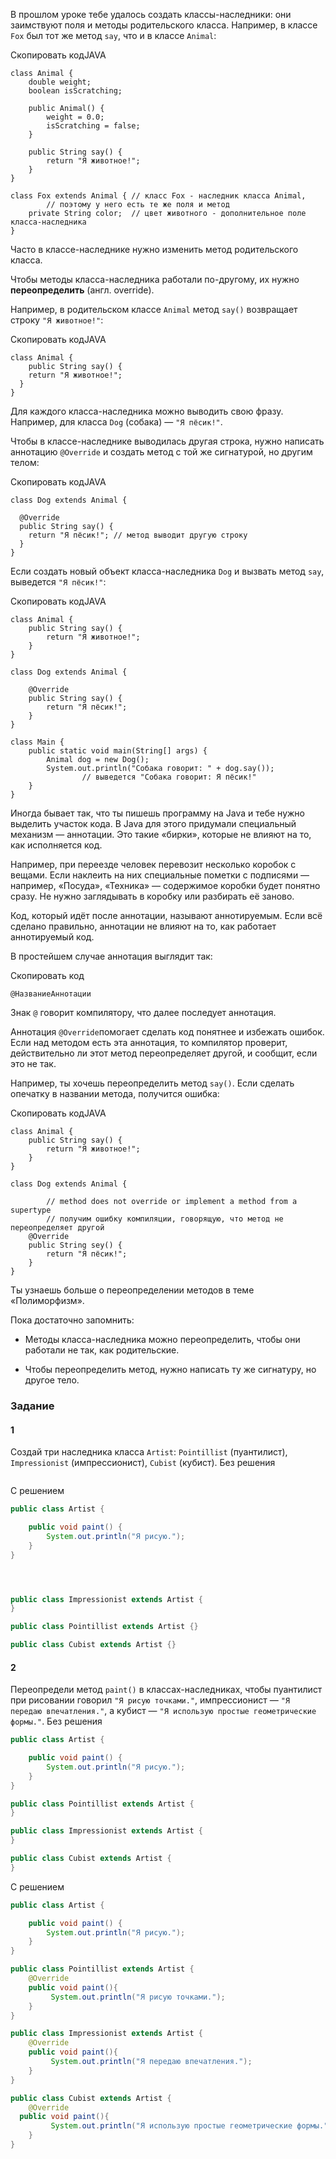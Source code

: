 В прошлом уроке тебе удалось создать классы-наследники: они заимствуют поля и методы родительского класса. Например, в классе `Fox` был тот же метод `say`, что и в классе `Animal`:

Скопировать кодJAVA

```
class Animal {
    double weight;
    boolean isScratching;

    public Animal() {
        weight = 0.0;
        isScratching = false;
    }

    public String say() {
        return "Я животное!";
    }
}

class Fox extends Animal { // класс Fox - наследник класса Animal,
        // поэтому у него есть те же поля и метод
    private String color;  // цвет животного - дополнительное поле класса-наследника
} 
```

Часто в классе-наследнике нужно изменить метод родительского класса.

Чтобы методы класса-наследника работали по-другому, их нужно **переопределить** (англ. override).

Например, в родительском классе `Animal` метод `say()` возвращает строку `"Я животное!"`:

Скопировать кодJAVA

```
class Animal {
    public String say() {
    return "Я животное!";
  }
} 
```

Для каждого класса-наследника можно выводить свою фразу. Например, для класса `Dog` (собака) — `"Я пёсик!"`.

Чтобы в классе-наследнике выводилась другая строка, нужно написать аннотацию `@Override` и создать метод с той же сигнатурой, но другим телом:

Скопировать кодJAVA

```
class Dog extends Animal {

  @Override
  public String say() {
    return "Я пёсик!"; // метод выводит другую строку
  }
} 
```

Если создать новый объект класса-наследника `Dog` и вызвать метод `say`, выведется `"Я пёсик!"`:

Скопировать кодJAVA

```
class Animal {
    public String say() {
        return "Я животное!";
    }
}

class Dog extends Animal {

    @Override
    public String say() {
        return "Я пёсик!";
    }
}

class Main {
    public static void main(String[] args) {
        Animal dog = new Dog();
        System.out.println("Собака говорит: " + dog.say()); 
                // выведется "Собака говорит: Я пёсик!"
    }
} 
```

Иногда бывает так, что ты пишешь программу на Java и тебе нужно выделить участок кода. В Java для этого придумали специальный механизм — аннотации. Это такие «бирки», которые не влияют на то, как исполняется код.

Например, при переезде человек перевозит несколько коробок с вещами. Если наклеить на них специальные пометки с подписями — например, «Посуда», «Техника» — содержимое коробки будет понятно сразу. Не нужно заглядывать в коробку или разбирать её заново.

Код, который идёт после аннотации, называют аннотируемым. Если всё сделано правильно, аннотации не влияют на то, как работает аннотируемый код.

В простейшем случае аннотация выглядит так:

Скопировать код

```
@НазваниеАннотации 
```

Знак `@` говорит компилятору, что далее последует аннотация.

Аннотация `@Override`помогает сделать код понятнее и избежать ошибок. Если над методом есть эта аннотация, то компилятор проверит, действительно ли этот метод переопределяет другой, и сообщит, если это не так.

Например, ты хочешь переопределить метод `say()`. Если сделать опечатку в названии метода, получится ошибка:

Скопировать кодJAVA

```
class Animal {
    public String say() {
        return "Я животное!";
    }
}

class Dog extends Animal {

        // method does not override or implement a method from a supertype
        // получим ошибку компиляции, говорящую, что метод не переопределяет другой
    @Override 
    public String sey() {
        return "Я пёсик!";
    }
} 
```

Ты узнаешь больше о переопределении методов в теме «Полиморфизм».

Пока достаточно запомнить:

- Методы класса-наследника можно переопределить, чтобы они работали не так, как родительские.

- Чтобы переопределить метод, нужно написать ту же сигнатуру, но другое тело.

### Задание
#### 1
Создай три наследника класса `Artist`: `Pointillist` (пуантилист), `Impressionist` (импрессионист), `Cubist` (кубист).
Без решения
```Java

```

С решением
```Java
public class Artist {

    public void paint() {
        System.out.println("Я рисую.");
    }
}




public class Impressionist extends Artist {
}

public class Pointillist extends Artist {}

public class Cubist extends Artist {}
```

#### 2
Переопредели метод `paint()` в классах-наследниках, чтобы пуантилист при рисовании говорил `"Я рисую точками."`, импрессионист — `"Я передаю впечатления."`, а кубист — `"Я использую простые геометрические формы."`.
Без решения
```java
public class Artist {

    public void paint() {
        System.out.println("Я рисую.");
    }
}

public class Pointillist extends Artist {
}

public class Impressionist extends Artist {
}

public class Cubist extends Artist {
}
```

С решением
```java
public class Artist {

    public void paint() {
        System.out.println("Я рисую.");
    }
}

public class Pointillist extends Artist {
    @Override
    public void paint(){
         System.out.println("Я рисую точками.");
    }
}

public class Impressionist extends Artist {
    @Override
    public void paint(){
         System.out.println("Я передаю впечатления.");
    }
}

public class Cubist extends Artist {
    @Override
  public void paint(){
         System.out.println("Я использую простые геометрические формы.");
    }
}
```